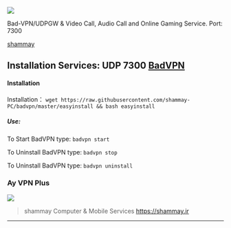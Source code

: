 ![](https://zaya.io/uploads/link-thumbnails/2022/12/28/yVuwF2EZ3wq3vXEz1u40UXF8ULUqX8NTMp1mxf1h.jpg)

Bad-VPN/UDPGW & Video Call, Audio Call and Online Gaming Service. Port: 7300


[shammay](https://shammay.ir/) 

## Installation Services: UDP 7300 [BadVPN](https://github.com/shammay-PC/badvpn) 


#### Installation

Installation：
`wget https://raw.githubusercontent.com/shammay-PC/badvpn/master/easyinstall && bash easyinstall`

##### Use:

To Start BadVPN type: `badvpn start`

To Uninstall BadVPN type: `badvpn stop`

To Uninstall BadVPN type: `badvpn uninstall`
### Ay VPN Plus

[![](https://zaya.io/uploads/link-thumbnails/2023/09/06/J1foCgLsYYnbIe0D4JVCQmjCgwHAbL6hKSe3qsUe.png)](https://zaya.io/uploads/link-thumbnails/2023/09/06/J1foCgLsYYnbIe0D4JVCQmjCgwHAbL6hKSe3qsUe.png "AyVPN-Plus")

> shammay Computer & Mobile Services https://shammay.ir
                
----


